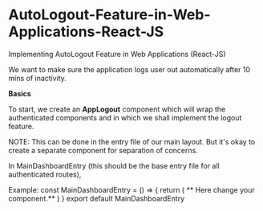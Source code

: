 # AutoLogout-Feature-in-Web-Applications-React-JS

Implementing AutoLogout Feature in Web Applications (React-JS)

We want to make sure the application logs user out automatically after 10 mins of inactivity.

**Basics**

To start, we create an **AppLogout** component which will wrap the authenticated components and in which we shall implement the logout feature.

NOTE: This can be done in the entry file of our main layout. But it's okay to create a separate component for separation of concerns.

In MainDashboardEntry (this should be the base entry file for all authenticated routes),

Example: const MainDashboardEntry = () => {
    return (
        <AppLogout>
            <Home /> ** Here change your component.**
        </AppLogout>
    )
}
export default MainDashboardEntry

